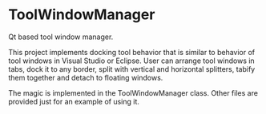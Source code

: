 ToolWindowManager
=================

Qt based tool window manager.

This project implements docking tool behavior that is similar to behavior of tool windows in Visual Studio or Eclipse. User can arrange tool windows in tabs, dock it to any border, split with vertical and horizontal splitters, tabify them together and detach to floating windows. 

The magic is implemented in the ToolWindowManager class. Other files are provided just for an example of using it.


